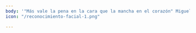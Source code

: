 ```yaml
---
body: '"Más vale la pena en la cara que la mancha en el corazón" Miguel de Cervantes.'
icon: "/reconocimiento-facial-1.png"

---
```

